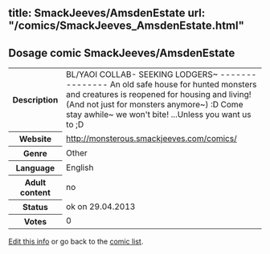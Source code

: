 title: SmackJeeves/AmsdenEstate
url: "/comics/SmackJeeves_AmsdenEstate.html"
---
Dosage comic SmackJeeves/AmsdenEstate
-----------------------------------------

<p id="msg"></p>
<script type="text/javascript">
if (window.location.search === '?edit_info_mail=sent_ok') {
  var elem = document.getElementById("msg");
  elem.innerHTML = 'Edited information sucessfully sent.';
  elem.className = 'ok';
}
</script>
<table class="comicinfo">
<tr>
<th>Description</th><td>BL/YAOI COLLAB- SEEKING LODGERS~ --------------- An old safe house for hunted monsters and creatures is reopened for housing and living! (And not just for monsters anymore~) :D Come stay awhile~ we won't bite! ...Unless you want us to ;D</td>
</tr>
<tr>
<th>Website</th><td><a href="http://monsterous.smackjeeves.com/comics/">http://monsterous.smackjeeves.com/comics/</a></td>
</tr>
<tr>
<th>Genre</th><td>Other</td>
</tr>
<tr>
<th>Language</th><td>English</td>
</tr>
<tr>
<th>Adult content</th><td>no</td>
</tr>
<tr>
<th>Status</th><td>ok on 29.04.2013</td>
</tr>
<tr>
<th>Votes</th><td>0</td>
</tr>
</table>

[Edit this info](SmackJeeves_AmsdenEstate_edit.html) or go back to the [comic list](../comic-index.html).
